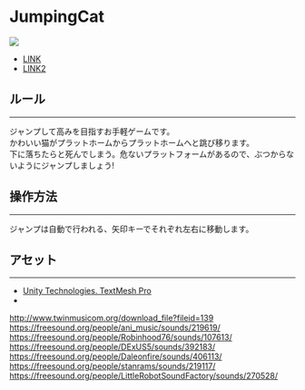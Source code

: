 # JumpingCat

![](https://i.imgur.8com/oapRAhj.png)
- [LINK](https://alesta88.github.io/JumpingCat/)
- [LINK2](https://gitpitch.com/alesta88/JumpingCat) 

## ルール
***
ジャンプして高みを目指すお手軽ゲームです。   
かわいい猫がプラットホームからプラットホームへと跳び移ります。  
下に落ちたらと死んでしまう。危ないプラットフォームがあるので、ぶつからないようにジャンプしましょう!


## 操作方法
***
ジャンプは自動で行われる、矢印キーでそれぞれ左右に移動します。

## アセット

***
- [Unity Technologies. TextMesh Pro](https://assetstore.unity.com/packages/essentials/beta-projects/textmesh-pro-84126)
-

http://www.twinmusicom.org/download_file?fileid=139
https://freesound.org/people/ani_music/sounds/219619/
https://freesound.org/people/Robinhood76/sounds/107613/
https://freesound.org/people/DExUS5/sounds/392183/
https://freesound.org/people/Daleonfire/sounds/406113/
https://freesound.org/people/stanrams/sounds/219117/
https://freesound.org/people/LittleRobotSoundFactory/sounds/270528/
